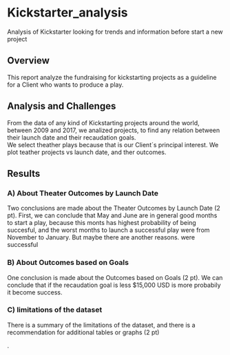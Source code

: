 # Kickstarter_analysis
Analysis of Kickstarter looking for trends and information before start a new project
## Overview
This report analyze the fundraising for kickstarting projects as a guideline for a Client who wants to produce a play.
## Analysis and Challenges
From the data of any kind of Kickstarting projects around the world, between 2009 and 2017, we analized projects, to find any relation between their launch date and their recaudation goals.  
We select theather plays because that is our Client´s principal interest. We plot teather projects vs launch date, and ther outcomes.   



## Results
### A) About Theater Outcomes by Launch Date
Two conclusions are made about the Theater Outcomes by Launch Date (2 pt).
 First, we can conclude that May and June are in general good months to start a play, because  this monts has highest probability of being succesful, and the worst months to launch a successful play  were from November to January. But maybe there are another reasons. 
 were successful 
### B) About Outcomes based on Goals
One conclusion is made about the Outcomes based on Goals (2 pt).
We can conclude that if the recaudation goal is less $15,000 USD is more probabily it become success. 
### C) limitations of the dataset
There is a summary of the limitations of the dataset, and there is a recommendation for additional tables or graphs (2 pt)

.
